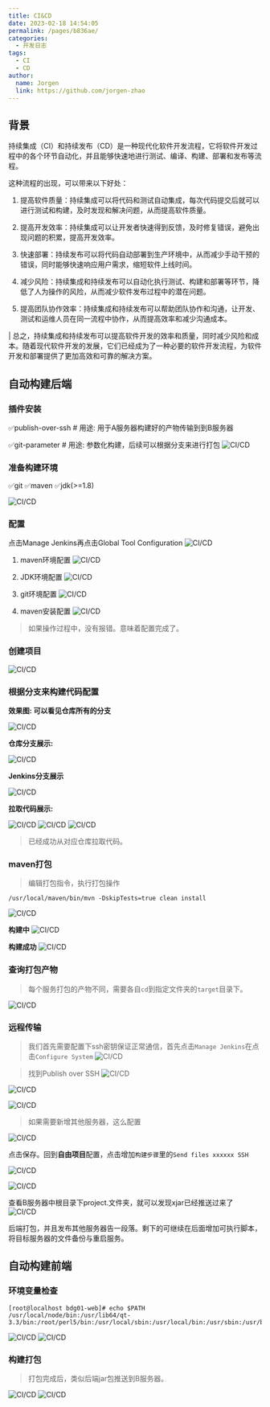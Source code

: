 ```yaml
---
title: CI&CD
date: 2023-02-18 14:54:05
permalink: /pages/b836ae/
categories:
  - 开发日志
tags:
  - CI
  - CD
author: 
  name: Jorgen
  link: https://github.com/jorgen-zhao
---
```


## 背景
持续集成（CI）和持续发布（CD）是一种现代化软件开发流程，它将软件开发过程中的各个环节自动化，并且能够快速地进行测试、编译、构建、部署和发布等流程。

<!-- more -->

这种流程的出现，可以带来以下好处：

1. 提高软件质量：持续集成可以将代码和测试自动集成，每次代码提交后就可以进行测试和构建，及时发现和解决问题，从而提高软件质量。

2. 提高开发效率：持续集成可以让开发者快速得到反馈，及时修复错误，避免出现问题的积累，提高开发效率。

3. 快速部署：持续发布可以将代码自动部署到生产环境中，从而减少手动干预的错误，同时能够快速响应用户需求，缩短软件上线时间。

4. 减少风险：持续集成和持续发布可以自动化执行测试、构建和部署等环节，降低了人为操作的风险，从而减少软件发布过程中的潜在问题。

5. 提高团队协作效率：持续集成和持续发布可以帮助团队协作和沟通，让开发、测试和运维人员在同一流程中协作，从而提高效率和减少沟通成本。

| 总之，持续集成和持续发布可以提高软件开发的效率和质量，同时减少风险和成本。随着现代软件开发的发展，它们已经成为了一种必要的软件开发流程，为软件开发和部署提供了更加高效和可靠的解决方案。

## 自动构建后端

### 插件安装
✅publish-over-ssh # 用途: 用于A服务器构建好的产物传输到到B服务器

✅git-parameter    # 用途: 参数化构建，后续可以根据分支来进行打包
![CI/CD](/dev/200/1.png)

### 准备构建环境
✅git
✅maven
✅jdk(>=1.8)

![CI/CD](/dev/200/2.png)

### 配置
点击Manage Jenkins再点击Global Tool Configuration
![CI/CD](/dev/200/3.png)

1. maven环境配置
![CI/CD](/dev/200/4.png)

2. JDK环境配置
![CI/CD](/dev/200/5.png)

3. git环境配置
![CI/CD](/dev/200/6.png)

4. maven安装配置
![CI/CD](/dev/200/7.png)

> 如果操作过程中，没有报错。意味着配置完成了。

### 创建项目
![CI/CD](/dev/200/8.png)

### 根据分支来构建代码配置
**效果图: 可以看见仓库所有的分支**

![CI/CD](/dev/200/9.png)


**仓库分支展示:**

![CI/CD](/dev/200/10.png)

**Jenkins分支展示**

![CI/CD](/dev/200/11.png)

**拉取代码展示:**

![CI/CD](/dev/200/12.png)
![CI/CD](/dev/200/13.png)
![CI/CD](/dev/200/14.png)
> 已经成功从对应仓库拉取代码。


### maven打包
> 编辑打包指令，执行打包操作
```shell
/usr/local/maven/bin/mvn -DskipTests=true clean install
```
![CI/CD](/dev/200/15.png)

**构建中**
![CI/CD](/dev/200/16.png)

**构建成功**
![CI/CD](/dev/200/17.png)

### 查询打包产物
> 每个服务打包的产物不同，需要各自`cd`到指定文件夹的`target`目录下。

![CI/CD](/dev/200/18.png)

### 远程传输

> 我们首先需要配置下ssh密钥保证正常通信，首先点击`Manage Jenkins`在点击`Configure System`
![CI/CD](/dev/200/19.png)

> 找到Publish over SSH
![CI/CD](/dev/200/21.png)


![CI/CD](/dev/200/22.png)

![CI/CD](/dev/200/23.png)

> 如果需要新增其他服务器，这么配置

![CI/CD](/dev/200/24.png)

点击保存。回到**自由项目**配置，点击增加`构建步骤`里的`Send files xxxxxx SSH`

![CI/CD](/dev/200/25.png)


![CI/CD](/dev/200/26.png)


查看B服务器中根目录下project.文件夹，就可以发现xjar已经推送过来了
![CI/CD](/dev/200/27.png)

后端打包，并且发布其他服务器告一段落。剩下的可继续在后面增加可执行脚本，将目标服务器的文件备份与重启服务。


## 自动构建前端

### 环境变量检查
```shell
[root@localhost bdg01-web]# echo $PATH 
/usr/local/node/bin:/usr/lib64/qt-3.3/bin:/root/perl5/bin:/usr/local/sbin:/usr/local/bin:/usr/sbin:/usr/bin:/usr/local/java/bin:/usr/local/maven/bin:/root/bin
```
![CI/CD](/dev/200/28.png)
![CI/CD](/dev/200/29.png)

### 构建打包
> 打包完成后，类似后端jar包推送到B服务器。

![CI/CD](/dev/200/30.png)
![CI/CD](/dev/200/31.png)



